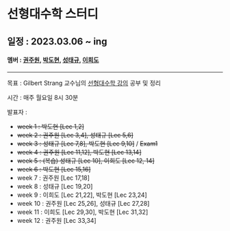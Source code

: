 # 선형대수학 스터디

## 일정 : 2023.03.06 ~ ing

#### 멤버 : [권주원](https://github.com/jwkweon), [박도현](https://github.com/pdh129), [성태규](https://github.com/tag-you), [이희도](https://github.com/Heedo2)

---

목표 : Gilbert Strang 교수님의 [선형대수학 강의](https://ocw.mit.edu/courses/18-06-linear-algebra-spring-2010/pages/syllabus/) 공부 및 정리

시간 : 매주 월요일 8시 30분

발표자 :

- ~~week 1 : 박도현 [Lec 1,2]~~
- ~~week 2 : 권주원 [Lec 3,4], 성태규 [Lec 5,6]~~
- ~~week 3 : 성태규 [Lec 7,8], 박도현 [Lec 9,10]~~ / ~~Exam1~~
- ~~week 4 : 권주원 [Lec 11,12], 박도현 [Lec 13,14]~~
- ~~week 5 : (복습) 성태규 [Lec 10], 이희도 [Lec 12, 14]~~
- ~~week 6 : 박도현 [Lec 15,16]~~
- week 7 : 권주원 [Lec 17,18] 
- week 8 : 성태규 [Lec 19,20] 
- week 9 : 이희도 [Lec 21,22], 박도현 [Lec 23,24] 
- week 10 : 권주원 [Lec 25,26], 성태규 [Lec 27,28] 
- week 11 : 이희도 [Lec 29,30], 박도현 [Lec 31,32]
- week 12 : 권주원 [Lec 33,34]

